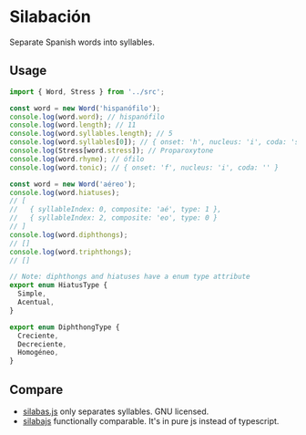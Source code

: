 # Silabación

Separate Spanish words into syllables.

## Usage

```typescript
import { Word, Stress } from '../src';

const word = new Word('hispanófilo');
console.log(word.word); // hispanófilo
console.log(word.length); // 11
console.log(word.syllables.length); // 5
console.log(word.syllables[0]); // { onset: 'h', nucleus: 'i', coda: 's' }
console.log(Stress[word.stress]); // Proparoxytone
console.log(word.rhyme); // ófilo
console.log(word.tonic); // { onset: 'f', nucleus: 'i', coda: '' }

const word = new Word('aéreo');
console.log(word.hiatuses);
// [
//   { syllableIndex: 0, composite: 'aé', type: 1 },
//   { syllableIndex: 2, composite: 'eo', type: 0 }
// ]
console.log(word.diphthongs);
// []
console.log(word.triphthongs);
// []

// Note: diphthongs and hiatuses have a enum type attribute
export enum HiatusType {
  Simple,
  Acentual,
}

export enum DiphthongType {
  Creciente,
  Decreciente,
  Homogéneo,
}
```

## Compare

- [silabas.js](https://github.com/vic/silabas.js) only separates syllables. GNU licensed.
- [silabajs](https://github.com/nicofrem/silabajs) functionally comparable. It's in pure js instead of typescript.
